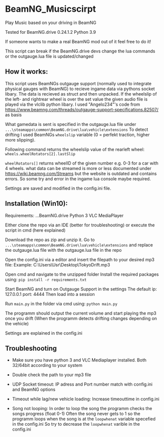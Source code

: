 # BeamNG_Musicscirpt
Play Music based on your driving in BeamNG

Tested for BeamNG.drive 0.24.1.2
Python 3.9

If someone wants to make a real BeamNG mod out of it feel free to do it!

This script can break if the BeamNG.drive devs change the lua commands or the outgauge.lua file is updated/changed

## How it works:

This script uses BeamNGs outgauge support (normally used to integrate physical gauges with BeamNG)
to recieve ingame data via pythons socket libary.
The data is recieved as struct and then unpacked.
If the wheelslip of the left- and rightrear wheel is over the set value the given audio file is played via the vlclib python libary.
I used "Angelo234"'s code from https://www.beamng.com/threads/outgauge-support-specifications.82507/ as basis

What gamedata is sent is specified in the outgauge.lua file under `...\steamapps\common\BeamNG.drive\lua\vehicle\extensions`
To detect drifting I used BeamNGs `wheelslip` variable (0 = perfekt traction, higher more slipping).

Following command returns the wheelslip value of the rearleft wheel:
`wheels.wheelRotators[2].lastSlip`

`wheelRotators[]` returns wheelID of the given number e.g. 0-3 for a car with 4 wheels.
what data can be streamed is more or less documented under https://wiki.beamng.com/Streams but the website is outdated and contains errors.
So some try and error in the ingame lua console maybe required.

Settings are saved and modified in the config.ini file.

## Installation (Win10):

Requirements:
...BeamNG.drive
Python 3
VLC MediaPlayer

Either clone the repo via an IDE (better for troubleshooting) or execute the script in cmd (here explained)

Download the repo as zip and unzip it.
Go to `...\steamapps\common\BeamNG.drive\lua\vehicle\extensions` and replace the outgauge.lua file with the outgauge.lua file in the repo

Open the config.ini via a editor and insert the filepath to your desired mp3 file:
Example: C:\Users\Usr\Desktop\TokyoDrift.mp3

Open cmd and navigate to the unzipped folder
Install the required packages using:
`pip install -r requirements.txt`

Start BeamNG and turn on Outgauge Support in the settings
The default ip: 127.0.0.1 port: 4444
Then load into a session

Run `main.py` in the folder via cmd using:
`python main.py`

The programm should output the current volume and start playing the mp3 once you drift
(When the programm detects drifting changes depending on the vehicle)

Settings are explained in the config.ini

## Troubleshooting

- Make sure you have python 3 and VLC Mediaplayer installed. Both 32/64bit according to your system

- Double check the path to your mp3 file

- UDP Socket timeout:
IP adress and Port number match with config.ini and BeamNG options

- Timeout while lag/new vehicle loading:
Increase timeouttime in config.ini

- Song not looping:
In order to loop the song the programm checks the songs progress (float 0-1)
Often the song never gets to 1 so the programm loops when the song is at the `loopwhenat` variable specefied in the config.ini
So try to decrease the `loopwhenat` varible in the config.ini

